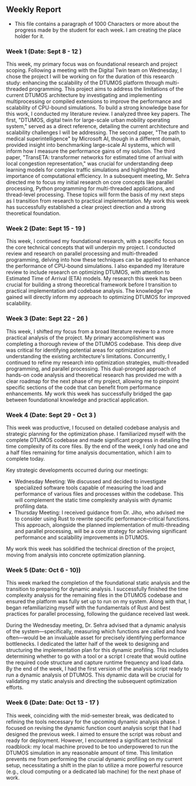 ## Weekly Report
- This file contains a paragraph of 1000 Characters or more about the progress made by the student for each week. I am creating the place holder for it.

### Week 1 (Date: Sept 8 - 12   )
This week, my primary focus was on foundational research and project scoping. Following a meeting with the Digital Twin team on Wednesday, I chose the project I will be working on for the duration of this research study: enhancing the scalability of the DTUMOS platform through multi-threaded programming. This project aims to address the limitations of the current DTUMOS architecture by investigating and implementing multiprocessing or compiled extensions to improve the performance and scalability of CPU-bound simulations. To build a strong knowledge base for this work, I conducted my literature review. I analyzed three key papers. The first, "DTUMOS, digital twin for large-scale urban mobility operating system," served as a direct reference, detailing the current architecture and scalability challenges I will be addressing. The second paper, "The path to medical superintelligence" by Microsoft AI, though in a different domain, provided insight into benchmarking large-scale AI systems, which will inform how I measure the performance gains of my solution. The third paper, "TransETA: transformer networks for estimated time of arrival with local congestion representation," was crucial for understanding deep learning models for complex traffic simulations and highlighted the importance of computational efficiency. In a subsequent meeting, Mr. Sehra directed me to focus my initial research on core concepts like parallel processing, Python programming for multi-threaded applications, and thread-level processing. These topics will form the basis of my next steps as I transition from research to practical implementation. My work this week has successfully established a clear project direction and a strong theoretical foundation.

### Week 2 (Date: Sept 15 - 19  )
This week, I continued my foundational research, with a specific focus on the core technical concepts that will underpin my project. I conducted review and research on parallel processing and multi-threaded programming, delving into how these techniques can be applied to enhance the performance of CPU-bound simulations. I also expanded my literature review to include research on optimizing DTUMOS, with attention to Estimated Time of Arrival (ETA) models. My research this week has been crucial for building a strong theoretical framework before I transition to practical implementation and codebase analysis. The knowledge I've gained will directly inform my approach to optimizing DTUMOS for improved scalability.

### Week 3 (Date: Sept 22 - 26  )
This week, I shifted my focus from a broad literature review to a more practical analysis of the project. My primary accomplishment was completing a thorough review of the DTUMOS codebase. This deep dive was critical for identifying potential areas for optimization and understanding the existing architecture's limitations. Concurrently, I continued to refine my research into optimization strategies, multi-threaded programming, and parallel processing. This dual-pronged approach of hands-on code analysis and theoretical research has provided me with a clear roadmap for the next phase of my project, allowing me to pinpoint specific sections of the code that can benefit from performance enhancements. My work this week has successfully bridged the gap between foundational knowledge and practical application.

### Week 4 (Date: Sept 29 - Oct 3  )
This week was  productive, I focused on detailed codebase analysis and strategic planning for the optimization phase. I familiarized myself with the complete DTUMOS codebase and made significant progress in detailing the time complexity of its core files. By the end of the week, I only had one and a half files remaining for time analysis documentation, which I aim to complete today.

Key strategic developments occurred during our meetings:
- Wednesday Meeting: We discussed and decided to investigate specialized software tools capable of measuring the load and performance of various files and processes within the codebase. This will complement the static time complexity analysis with dynamic profiling data.
- Thursday Meeting: I received guidance from Dr. Jiho, who advised me to consider using Rust to rewrite specific performance-critical functions. This approach, alongside the planned implementation of multi-threading and parallel processing, will be a core strategy for achieving significant performance and scalability improvements in DTUMOS.

My work this week has solidified the technical direction of the project, moving from analysis into concrete optimization planning.

### Week 5 (Date: Oct 6 - 10))
This week marked the completion of the foundational static analysis and the transition to preparing for dynamic analysis. I successfully finished the time complexity analysis for the remaining files in the DTUMOS codebase and ensured the platform was fully set up to run on my system. Along with that, I began refamiliarizing myself with the fundamentals of Rust and best practices for parallel processing, following the guidance received last week.

During the Wednesday meeting, Dr. Sehra advised that a dynamic analysis of the system—specifically, measuring which functions are called and how often—would be an invaluable asset for precisely identifying performance bottlenecks. I dedicated the latter half of the week to designing and structuring the implementation plan for this dynamic profiling. This includes determining whether to go with a tool or a script I create that would outline the required code structure and capture runtime frequency and load data. By the end of the week, I had the first version of the analysis script ready to run a dynamic analysis of DTUMOS. This dynamic data will be crucial for validating my static analysis and directing the subsequent optimization efforts.

### Week 6 (Date: Date: Oct 13 - 17  )
This week, coinciding with the mid-semester break, was dedicated to refining the tools necessary for the upcoming dynamic analysis phase. I focused on revising the dynamic function count analysis script that I had designed the previous week. I aimed to ensure the script was robust and ready for deployment. However, I encountered a significant technical roadblock: my local machine proved to be too underpowered to run the DTUMOS simulation in any reasonable amount of time. This limitation prevents me from performing the crucial dynamic profiling on my current setup, necessitating a shift in the plan to utilize a more powerful resource (e.g., cloud computing or a dedicated lab machine) for the next phase of work.

